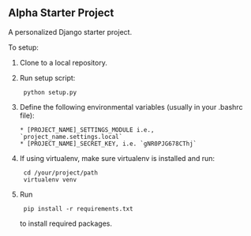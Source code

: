 Alpha Starter Project
---------------------

A personalized Django starter project.

To setup:

1. Clone to a local repository.

2. Run setup script:

        python setup.py

3. Define the following environmental variables (usually in your .bashrc file):

       * [PROJECT_NAME]_SETTINGS_MODULE i.e., `project_name.settings.local`
       * [PROJECT_NAME]_SECRET_KEY, i.e. `gNR0PJG678CThj`

4. If using virtualenv, make sure virtualenv is installed and run:

        cd /your/project/path
        virtualenv venv

5. Run

        pip install -r requirements.txt

   to install required packages.
